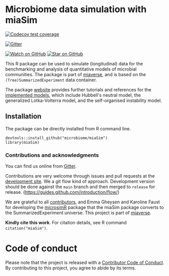 # Microbiome data simulation with miaSim

<!-- badges: start -->

[![Codecov test coverage](https://codecov.io/gh/microbiome/miaSim/branch/master/graph/badge.svg)](https://codecov.io/gh/microbiome/miaSim?branch=master)

[![Gitter](https://badges.gitter.im/microbiome/mia.svg)](https://gitter.im/microbiome/miaverse)

[![Watch on GitHub][github-watch-badge]][github-watch]
[![Star on GitHub][github-star-badge]][github-star]



<!-- badges: end -->

This R package can be used to simulate (longitudinal) data for the
benchmarking and analysis of quantitative models of microbial
communities. The package is part of
[miaverse](microbiome.github.io), and is based on the
`(Tree)SummarizedExperiment` data container.

The package [website](https://microbiome.github.io/miaSim/) provides
further tutorials and references for the [implemented
models](https://microbiome.github.io/miaSim/reference/index.html),
which include Hubbell's neutral model, the generalized Lotka-Volterra
model, and the self-organised instability model.


## Installation
 
The package can be directly installed from R command line.

```{R}
devtools::install_github("microbiome/miaSim")
library(miaSim)
```


### Contributions and acknowledgments

You can find us online from [Gitter](https://gitter.im/microbiome/miaverse).

Contributions are very welcome through issues and pull requests at the
[development site](https://github.com/microbiome/miaSim). We a git
flow kind of approach. Development version should be done against the
`main` branch and then merged to `release` for release.
(https://guides.github.com/introduction/flow/)

We are grateful to all
[contributors](https://github.com/microbiome/miaSim/graphs/contributors),
and Emma Gheysen and Karoline Faust for developing the
[microsimR](https://github.com/gheysenemma/microsimR) package that the
miaSim package converts to the SummarizedExperiment universe. This
project is part of [miaverse](microbiome.github.io).

**Kindly cite this work**. For citation details, see R command
  `citation("miaSim")`.


# Code of conduct

Please note that the project is released with a [Contributor Code of Conduct](https://contributor-covenant.org/version/2/0/CODE_OF_CONDUCT.html).
By contributing to this project, you agree to abide by its terms.



[github-watch-badge]: https://img.shields.io/github/watchers/microbiome/miaSim.svg?style=social
[github-watch]: https://github.com/microbiome/miaSim/watchers
[github-star-badge]: https://img.shields.io/github/stars/microbiome/miaSim.svg?style=social
[github-star]: https://github.com/microbiome/miaSim/stargazers
